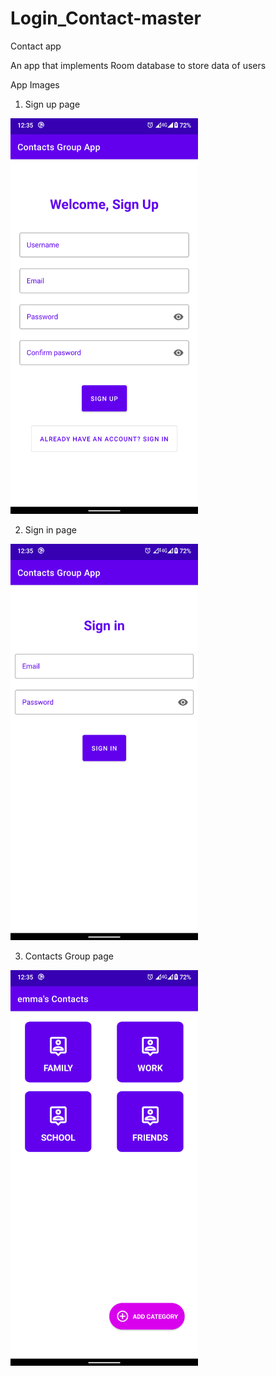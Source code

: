 # Login_Contact-master
Contact app

An app that implements Room database to store data of users

App Images

1. Sign up page

<img src= "Images/RegisterPage.png" width = 300/>

2. Sign in page

<img src= "Images/SigninPage.png" width = 300/>

3. Contacts Group page

<img src= "Images/contactsPage.png" width = 300/>

